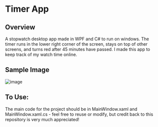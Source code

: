 # Timer App
## Overview
A stopwatch desktop app made in WPF and C# to run on windows. 
The timer runs in the lower right corner of the screen, stays on top of other screens, and turns red after 45 minutes have passed.
I made this app to keep track of my watch time online.

## Sample Image

![image](https://github.com/user-attachments/assets/c36268e6-f5a6-4bf9-a71a-18fca0d4905e)

## To Use:
The main code for the project should be in MainWindow.xaml and MainWindow.xaml.cs - feel free to reuse or modify, but credit back to this repository is very much appreciated!
